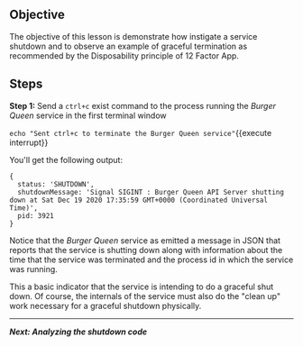 ## Objective
The objective of this lesson is demonstrate how instigate a service shutdown and to observe an example of graceful termination as recommended by the Disposability principle of 12 Factor App.

## Steps

**Step 1:** Send a `ctrl+c` exist command to the process running the *Burger Queen* service in the first terminal window

`echo "Sent ctrl+c to terminate the Burger Queen service"`{{execute interrupt}}

You'll get the following output:

```
{
  status: 'SHUTDOWN',
  shutdownMessage: 'Signal SIGINT : Burger Queen API Server shutting down at Sat Dec 19 2020 17:35:59 GMT+0000 (Coordinated Universal Time)',
  pid: 3921
}

```

Notice that the *Burger Queen* service as emitted a message in JSON that reports that the service is shutting down along with information about the time that the service was terminated and the process id in which the service was running.

This a basic indicator that the service is intending to do a graceful shut down. Of course, the internals of the service must also do the "clean up" work necessary for a graceful shutdown physically.

---

***Next: Analyzing the shutdown code***